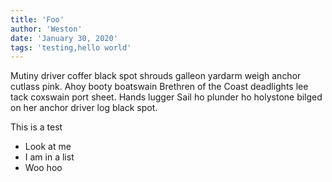 ```yaml
---
title: 'Foo'
author: 'Weston'
date: 'January 30, 2020'
tags: 'testing,hello world'
---
```

Mutiny driver coffer black spot shrouds galleon yardarm weigh anchor cutlass pink. Ahoy booty boatswain Brethren of the Coast deadlights lee tack coxswain port sheet. Hands lugger Sail ho plunder ho holystone bilged on her anchor driver log black spot.

This is a test

- Look at me
- I am in a list
- Woo hoo